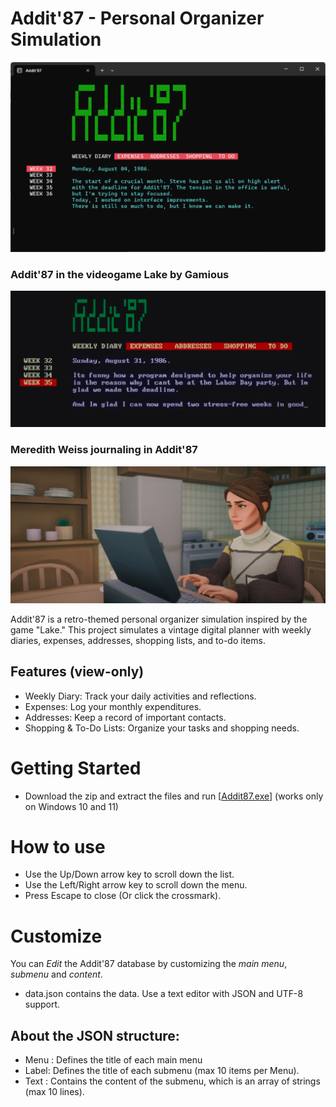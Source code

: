 # Addit'87 - Personal Organizer Simulation
![Addit'87 interface](addit87.png)

### Addit'87 in the videogame Lake by Gamious
![Addit'87 in game](Lake01.png)

### Meredith Weiss journaling in Addit'87
![Addit'87 in game](Lake02.png)

Addit'87 is a retro-themed personal organizer simulation inspired by the game "Lake." This project simulates a vintage digital planner with weekly diaries, expenses, addresses, shopping lists, and to-do items.

## Features (view-only)
 - Weekly Diary: Track your daily activities and reflections.
 - Expenses: Log your monthly expenditures.
 - Addresses: Keep a record of important contacts.
 - Shopping & To-Do Lists: Organize your tasks and shopping needs.

# Getting Started

- Download the zip and extract the files and run [[Addit87.exe](https://github.com/mvanetten/AddIt87/archive/refs/heads/main.zip)] (works only on Windows 10 and 11)

# How to use 
- Use the Up/Down arrow key to scroll down the list.
- Use the Left/Right arrow key to scroll down the menu.
- Press Escape to close (Or click the crossmark).

# Customize
You can *Edit* the Addit'87 database by customizing the _main menu_, _submenu_ and _content_.

- data.json contains the data. Use a text editor with JSON and UTF-8 support.

## About the JSON structure:
- Menu : Defines the title of each main menu 
- Label: Defines the title of each submenu (max 10 items per Menu).
- Text : Contains the content of the submenu, which is an array of strings (max 10 lines).

